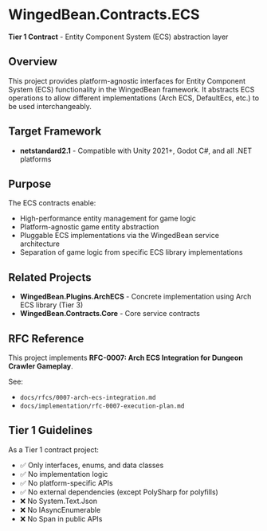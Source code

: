 # WingedBean.Contracts.ECS

**Tier 1 Contract** - Entity Component System (ECS) abstraction layer

## Overview

This project provides platform-agnostic interfaces for Entity Component System (ECS) functionality in the WingedBean framework. It abstracts ECS operations to allow different implementations (Arch ECS, DefaultEcs, etc.) to be used interchangeably.

## Target Framework

- **netstandard2.1** - Compatible with Unity 2021+, Godot C#, and all .NET platforms

## Purpose

The ECS contracts enable:
- High-performance entity management for game logic
- Platform-agnostic game entity abstraction
- Pluggable ECS implementations via the WingedBean service architecture
- Separation of game logic from specific ECS library implementations

## Related Projects

- **WingedBean.Plugins.ArchECS** - Concrete implementation using Arch ECS library (Tier 3)
- **WingedBean.Contracts.Core** - Core service contracts

## RFC Reference

This project implements **RFC-0007: Arch ECS Integration for Dungeon Crawler Gameplay**.

See:
- `docs/rfcs/0007-arch-ecs-integration.md`
- `docs/implementation/rfc-0007-execution-plan.md`

## Tier 1 Guidelines

As a Tier 1 contract project:
- ✅ Only interfaces, enums, and data classes
- ✅ No implementation logic
- ✅ No platform-specific APIs
- ✅ No external dependencies (except PolySharp for polyfills)
- ❌ No System.Text.Json
- ❌ No IAsyncEnumerable<T>
- ❌ No Span<T> in public APIs
